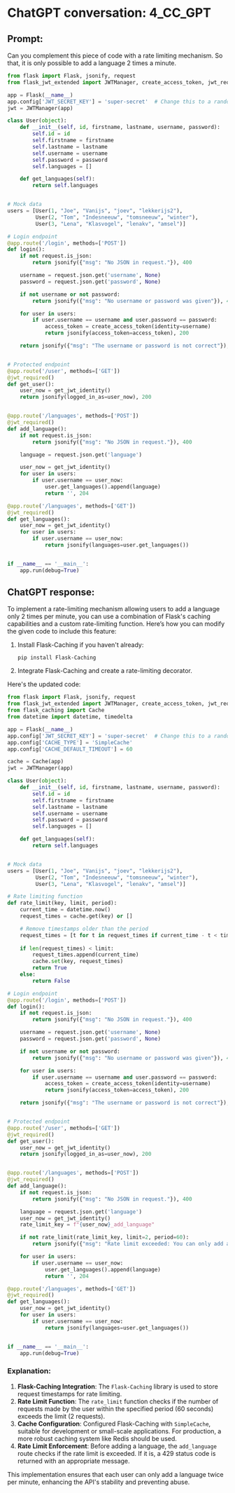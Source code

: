 # ChatGPT conversation: 4_CC_GPT #
## Prompt: ##
Can you complement this piece of code with a rate limiting mechanism. So that, it is only possible to add a language 2 times a minute.
```python
from flask import Flask, jsonify, request
from flask_jwt_extended import JWTManager, create_access_token, jwt_required, get_jwt_identity

app = Flask(__name__)
app.config['JWT_SECRET_KEY'] = 'super-secret'  # Change this to a random, secure key in production
jwt = JWTManager(app)

class User(object):
    def __init__(self, id, firstname, lastname, username, password):
        self.id = id
        self.firstname = firstname
        self.lastname = lastname
        self.username = username
        self.password = password
        self.languages = []

    def get_languages(self):
        return self.languages


# Mock data
users = [User(1, "Joe", "Vanijs", "joev", "lekkerijs2"),
         User(2, "Tom", "Indesneeuw", "tomsneeuw", "winter"),
         User(3, "Lena", "Klasvogel", "lenakv", "amsel")]

# Login endpoint
@app.route('/login', methods=['POST'])
def login():
    if not request.is_json:
        return jsonify({"msg": "No JSON in request."}), 400

    username = request.json.get('username', None)
    password = request.json.get('password', None)

    if not username or not password:
        return jsonify({"msg": "No username or password was given"}), 400

    for user in users:
        if user.username == username and user.password == password:
            access_token = create_access_token(identity=username)
            return jsonify(access_token=access_token), 200

    return jsonify({"msg": "The username or password is not correct"}), 401


# Protected endpoint
@app.route('/user', methods=['GET'])
@jwt_required()
def get_user():
    user_now = get_jwt_identity()
    return jsonify(logged_in_as=user_now), 200


@app.route('/languages', methods=['POST'])
@jwt_required()
def add_language():
    if not request.is_json:
        return jsonify({"msg": "No JSON in request."}), 400

    language = request.json.get('language')

    user_now = get_jwt_identity()
    for user in users:
        if user.username == user_now:
            user.get_languages().append(language)
            return '', 204

@app.route('/languages', methods=['GET'])
@jwt_required()
def get_languages():
    user_now = get_jwt_identity()
    for user in users:
        if user.username == user_now:
            return jsonify(languages=user.get_languages())


if __name__ == '__main__':
    app.run(debug=True)
```

## ChatGPT response: ##
To implement a rate-limiting mechanism allowing users to add a language only 2 times per minute, you can use a combination of Flask's caching capabilities and a custom rate-limiting function. Here’s how you can modify the given code to include this feature:

1. Install Flask-Caching if you haven't already:
   ```
   pip install Flask-Caching
   ```

2. Integrate Flask-Caching and create a rate-limiting decorator.

Here's the updated code:

```python
from flask import Flask, jsonify, request
from flask_jwt_extended import JWTManager, create_access_token, jwt_required, get_jwt_identity
from flask_caching import Cache
from datetime import datetime, timedelta

app = Flask(__name__)
app.config['JWT_SECRET_KEY'] = 'super-secret'  # Change this to a random, secure key in production
app.config['CACHE_TYPE'] = 'SimpleCache'
app.config['CACHE_DEFAULT_TIMEOUT'] = 60

cache = Cache(app)
jwt = JWTManager(app)

class User(object):
    def __init__(self, id, firstname, lastname, username, password):
        self.id = id
        self.firstname = firstname
        self.lastname = lastname
        self.username = username
        self.password = password
        self.languages = []

    def get_languages(self):
        return self.languages


# Mock data
users = [User(1, "Joe", "Vanijs", "joev", "lekkerijs2"),
         User(2, "Tom", "Indesneeuw", "tomsneeuw", "winter"),
         User(3, "Lena", "Klasvogel", "lenakv", "amsel")]

# Rate limiting function
def rate_limit(key, limit, period):
    current_time = datetime.now()
    request_times = cache.get(key) or []

    # Remove timestamps older than the period
    request_times = [t for t in request_times if current_time - t < timedelta(seconds=period)]
    
    if len(request_times) < limit:
        request_times.append(current_time)
        cache.set(key, request_times)
        return True
    else:
        return False

# Login endpoint
@app.route('/login', methods=['POST'])
def login():
    if not request.is_json:
        return jsonify({"msg": "No JSON in request."}), 400

    username = request.json.get('username', None)
    password = request.json.get('password', None)

    if not username or not password:
        return jsonify({"msg": "No username or password was given"}), 400

    for user in users:
        if user.username == username and user.password == password:
            access_token = create_access_token(identity=username)
            return jsonify(access_token=access_token), 200

    return jsonify({"msg": "The username or password is not correct"}), 401


# Protected endpoint
@app.route('/user', methods=['GET'])
@jwt_required()
def get_user():
    user_now = get_jwt_identity()
    return jsonify(logged_in_as=user_now), 200


@app.route('/languages', methods=['POST'])
@jwt_required()
def add_language():
    if not request.is_json:
        return jsonify({"msg": "No JSON in request."}), 400

    language = request.json.get('language')
    user_now = get_jwt_identity()
    rate_limit_key = f"{user_now}_add_language"

    if not rate_limit(rate_limit_key, limit=2, period=60):
        return jsonify({"msg": "Rate limit exceeded: You can only add a language 2 times per minute."}), 429

    for user in users:
        if user.username == user_now:
            user.get_languages().append(language)
            return '', 204

@app.route('/languages', methods=['GET'])
@jwt_required()
def get_languages():
    user_now = get_jwt_identity()
    for user in users:
        if user.username == user_now:
            return jsonify(languages=user.get_languages())


if __name__ == '__main__':
    app.run(debug=True)
```

### Explanation:
1. **Flask-Caching Integration**: The `Flask-Caching` library is used to store request timestamps for rate limiting.
2. **Rate Limit Function**: The `rate_limit` function checks if the number of requests made by the user within the specified period (60 seconds) exceeds the limit (2 requests).
3. **Cache Configuration**: Configured Flask-Caching with `SimpleCache`, suitable for development or small-scale applications. For production, a more robust caching system like Redis should be used.
4. **Rate Limit Enforcement**: Before adding a language, the `add_language` route checks if the rate limit is exceeded. If it is, a 429 status code is returned with an appropriate message.

This implementation ensures that each user can only add a language twice per minute, enhancing the API's stability and preventing abuse.

